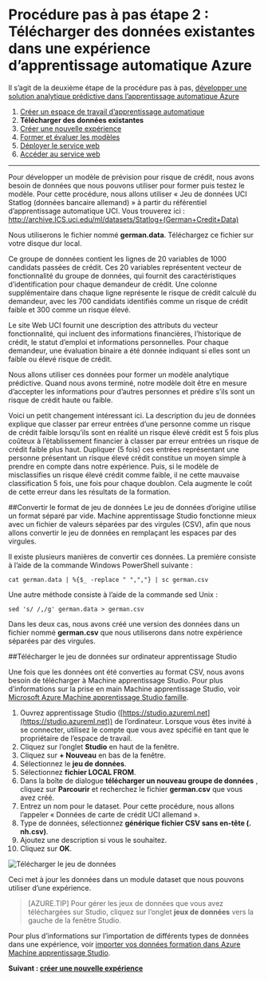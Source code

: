 <properties
    pageTitle="Étape 2 : Télécharger des données dans une expérience d’apprentissage automatique | Microsoft Azure"
    description="Étape 2 de la développer une procédure pas à pas solution prédictive : téléchargement de stockage des données publiques dans Azure Machine apprentissage Studio."
    services="machine-learning"
    documentationCenter=""
    authors="garyericson"
    manager="jhubbard"
    editor="cgronlun"/>

<tags
    ms.service="machine-learning"
    ms.workload="tbd"
    ms.tgt_pltfrm="na"
    ms.devlang="na"
    ms.topic="article"
    ms.date="09/16/2016" 
    ms.author="garye"/>


# <a name="walkthrough-step-2-upload-existing-data-into-an-azure-machine-learning-experiment"></a>Procédure pas à pas étape 2 : Télécharger des données existantes dans une expérience d’apprentissage automatique Azure

Il s’agit de la deuxième étape de la procédure pas à pas, [développer une solution analytique prédictive dans l’apprentissage automatique Azure](machine-learning-walkthrough-develop-predictive-solution.md)


1.  [Créer un espace de travail d’apprentissage automatique](machine-learning-walkthrough-1-create-ml-workspace.md)
2.  **Télécharger des données existantes**
3.  [Créer une nouvelle expérience](machine-learning-walkthrough-3-create-new-experiment.md)
4.  [Former et évaluer les modèles](machine-learning-walkthrough-4-train-and-evaluate-models.md)
5.  [Déployer le service web](machine-learning-walkthrough-5-publish-web-service.md)
6.  [Accéder au service web](machine-learning-walkthrough-6-access-web-service.md)

----------

Pour développer un modèle de prévision pour risque de crédit, nous avons besoin de données que nous pouvons utiliser pour former puis testez le modèle. Pour cette procédure, nous allons utiliser « Jeu de données UCI Statlog (données bancaire allemand) » à partir du référentiel d’apprentissage automatique UCI. Vous trouverez ici :  
<a href="http://archive.ics.uci.edu/ml/datasets/Statlog+(German+Credit+Data)">http://archive.ICS.uci.edu/ml/datasets/Statlog+(German+Credit+Data)</a>

Nous utiliserons le fichier nommé **german.data**. Téléchargez ce fichier sur votre disque dur local.  

Ce groupe de données contient les lignes de 20 variables de 1000 candidats passées de crédit. Ces 20 variables représentent vecteur de fonctionnalité du groupe de données, qui fournit des caractéristiques d’identification pour chaque demandeur de crédit. Une colonne supplémentaire dans chaque ligne représente le risque de crédit calculé du demandeur, avec les 700 candidats identifiés comme un risque de crédit faible et 300 comme un risque élevé.

Le site Web UCI fournit une description des attributs du vecteur fonctionnalité, qui incluent des informations financières, l’historique de crédit, le statut d’emploi et informations personnelles. Pour chaque demandeur, une évaluation binaire a été donnée indiquant si elles sont un faible ou élevé risque de crédit.  

Nous allons utiliser ces données pour former un modèle analytique prédictive. Quand nous avons terminé, notre modèle doit être en mesure d’accepter les informations pour d’autres personnes et prédire s’ils sont un risque de crédit haute ou faible.  

Voici un petit changement intéressant ici. La description du jeu de données explique que classer par erreur entrées d’une personne comme un risque de crédit faible lorsqu’ils sont en réalité un risque élevé crédit est 5 fois plus coûteux à l’établissement financier à classer par erreur entrées un risque de crédit faible plus haut. Dupliquer (5 fois) ces entrées représentant une personne présentant un risque élevé crédit constitue un moyen simple à prendre en compte dans notre expérience. Puis, si le modèle de misclassifies un risque élevé crédit comme faible, il ne cette mauvaise classification 5 fois, une fois pour chaque doublon. Cela augmente le coût de cette erreur dans les résultats de la formation.  

##<a name="convert-the-dataset-format"></a>Convertir le format de jeu de données
Le jeu de données d’origine utilise un format séparé par vide. Machine apprentissage Studio fonctionne mieux avec un fichier de valeurs séparées par des virgules (CSV), afin que nous allons convertir le jeu de données en remplaçant les espaces par des virgules.  

Il existe plusieurs manières de convertir ces données. La première consiste à l’aide de la commande Windows PowerShell suivante :   

    cat german.data | %{$_ -replace " ",","} | sc german.csv  

Une autre méthode consiste à l’aide de la commande sed Unix :  

    sed 's/ /,/g' german.data > german.csv  

Dans les deux cas, nous avons créé une version des données dans un fichier nommé **german.csv** que nous utiliserons dans notre expérience séparées par des virgules.

##<a name="upload-the-dataset-to-machine-learning-studio"></a>Télécharger le jeu de données sur ordinateur apprentissage Studio

Une fois que les données ont été converties au format CSV, nous avons besoin de télécharger à Machine apprentissage Studio. Pour plus d’informations sur la prise en main Machine apprentissage Studio, voir [Microsoft Azure Machine apprentissage Studio famille](https://studio.azureml.net/).

1.  Ouvrez apprentissage Studio ([https://studio.azureml.net](https://studio.azureml.net)) de l’ordinateur. Lorsque vous êtes invité à se connecter, utilisez le compte que vous avez spécifié en tant que le propriétaire de l’espace de travail.
1.  Cliquez sur l’onglet **Studio** en haut de la fenêtre.
1.  Cliquez sur **+ Nouveau** en bas de la fenêtre.
1.  Sélectionnez le **jeu de données**.
1.  Sélectionnez **fichier LOCAL FROM**.
1.  Dans la boîte de dialogue **télécharger un nouveau groupe de données** , cliquez sur **Parcourir** et recherchez le fichier **german.csv** que vous avez créé.
1.  Entrez un nom pour le dataset. Pour cette procédure, nous allons l’appeler « Données de carte de crédit UCI allemand ».
1.  Type de données, sélectionnez **générique fichier CSV sans en-tête (. nh.csv)**.
1.  Ajoutez une description si vous le souhaitez.
1.  Cliquez sur **OK**.  

![Télécharger le jeu de données][1]  


Ceci met à jour les données dans un module dataset que nous pouvons utiliser d’une expérience.

> [AZURE.TIP] Pour gérer les jeux de données que vous avez téléchargées sur Studio, cliquez sur l’onglet **jeux de données** vers la gauche de la fenêtre Studio.

Pour plus d’informations sur l’importation de différents types de données dans une expérience, voir [importer vos données formation dans Azure Machine apprentissage Studio](machine-learning-data-science-import-data.md).

**Suivant : [créer une nouvelle expérience](machine-learning-walkthrough-3-create-new-experiment.md)**

[1]: ./media/machine-learning-walkthrough-2-upload-data/upload1.png
